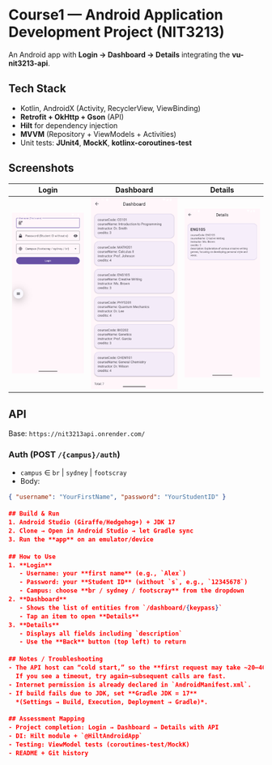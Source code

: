 # Course1 — Android Application Development Project (NIT3213)

An Android app with **Login → Dashboard → Details** integrating the **vu-nit3213-api**.

## Tech Stack
- Kotlin, AndroidX (Activity, RecyclerView, ViewBinding)
- **Retrofit + OkHttp + Gson** (API)
- **Hilt** for dependency injection
- **MVVM** (Repository + ViewModels + Activities)
- Unit tests: **JUnit4**, **MockK**, **kotlinx-coroutines-test**

## Screenshots
| Login                    | Dashboard                        | Details                      |
|--------------------------|----------------------------------|------------------------------|
| ![Login](docs/login.png) | ![Dashboard](docs/dashboard.png) | ![Details](docs/details.png) |

## API
Base: `https://nit3213api.onrender.com/`

### Auth (POST `/{campus}/auth`)
- `campus` ∈ `br` | `sydney` | `footscray`
- Body:
```json
{ "username": "YourFirstName", "password": "YourStudentID" }

## Build & Run
1. Android Studio (Giraffe/Hedgehog+) + JDK 17
2. Clone → Open in Android Studio → let Gradle sync
3. Run the **app** on an emulator/device

## How to Use
1. **Login**
   - Username: your **first name** (e.g., `Alex`)
   - Password: your **Student ID** (without `s`, e.g., `12345678`)
   - Campus: choose **br / sydney / footscray** from the dropdown
2. **Dashboard**
   - Shows the list of entities from `/dashboard/{keypass}`
   - Tap an item to open **Details**
3. **Details**
   - Displays all fields including `description`
   - Use the **Back** button (top left) to return

## Notes / Troubleshooting
- The API host can “cold start,” so the **first request may take ~20–40s**.  
  If you see a timeout, try again—subsequent calls are fast.
- Internet permission is already declared in `AndroidManifest.xml`.
- If build fails due to JDK, set **Gradle JDK = 17**  
  *(Settings → Build, Execution, Deployment → Gradle)*.

## Assessment Mapping
- Project completion: Login → Dashboard → Details with API 
- DI: Hilt module + `@HiltAndroidApp` 
- Testing: ViewModel tests (coroutines-test/MockK)
- README + Git history